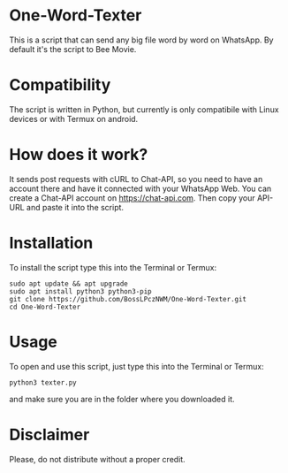 # One-Word-Texter

This is a script that can send any big file word by word on WhatsApp. By default it's the script to Bee Movie.

# Compatibility

The script is written in Python, but currently is only compatibile with Linux devices or with Termux on android.

# How does it work?

It sends post requests with cURL to Chat-API, so you need to have an account there and have it connected with your WhatsApp Web.
You can create a Chat-API account on https://chat-api.com. Then copy your API-URL and paste it into the script.

# Installation

To install the script type this into the Terminal or Termux:

    sudo apt update && apt upgrade
    sudo apt install python3 python3-pip
    git clone https://github.com/BossLPczNWM/One-Word-Texter.git
    cd One-Word-Texter

# Usage

To open and use this script, just type this into the Terminal or Termux:

    python3 texter.py

and make sure you are in the folder where you downloaded it.

# Disclaimer

Please, do not distribute without a proper credit.
